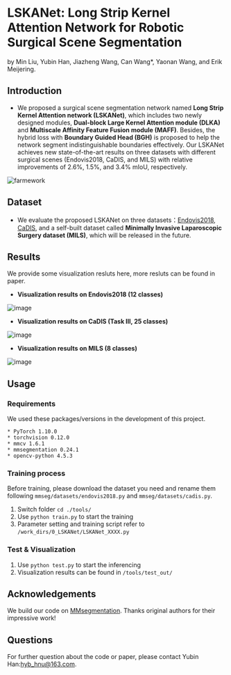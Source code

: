 # LSKANet: Long Strip Kernel Attention Network for Robotic Surgical Scene Segmentation
by Min Liu, Yubin Han, Jiazheng Wang, Can Wang*, Yaonan Wang, and Erik Meijering.
## Introduction
* We proposed a surgical scene segmentation network named **Long Strip Kernel Attention network (LSKANet)**, which includes two newly designed modules, **Dual-block Large Kernel Attention module (DLKA)** and **Multiscale Affinity Feature Fusion module (MAFF)**. Besides, the hybrid loss with **Boundary Guided Head (BGH)** is proposed to help the network segment indistinguishable boundaries effectively. Our LSKANet achieves new state-of-the-art results on three datasets with different surgical scenes (Endovis2018, CaDIS, and MILS) with relative improvements of 2.6%, 1.5%, and 3.4% mIoU, respectively.

![farmework](https://github.com/YubinHan73/LSKANet/assets/71008581/de64f69d-df2e-457b-8aff-de4e1a501fa0)

## Dataset
* We evaluate the proposed LSKANet on three datasets：[Endovis2018](https://endovissub2018-roboticscenesegmentation.grand-challenge.org/Downloads/), [CaDIS](https://ieee-dataport.org/open-access/cataracts), and a self-built dataset called **Minimally Invasive Laparoscopic Surgery dataset (MILS)**, which will be released in the future.

## Results
We provide some visualization resluts here, more resluts can be found in paper.
* **Visualization results on Endovis2018 (12 classes)**

![image](https://github.com/YubinHan73/LSKANet/assets/71008581/8a534745-38b9-4dd6-a51b-3c52c03d9829)

* **Visualization results on CaDIS (Task Ⅲ, 25 classes)**

![image](https://github.com/YubinHan73/LSKANet/assets/71008581/a64e29fb-455d-481b-a3f7-20295c159cc4)

* **Visualization results on MILS (8 classes)**

![image](https://github.com/YubinHan73/LSKANet/assets/71008581/7cb49452-d8f6-4a2f-a462-06b00080252a)

## Usage
### Requirements
We used these packages/versions in the development of this project.
```
* PyTorch 1.10.0
* torchvision 0.12.0
* mmcv 1.6.1
* mmsegmentation 0.24.1
* opencv-python 4.5.3
```
### Training process
Before training, please download the dataset you need and rename them following `mmseg/datasets/endovis2018.py` and `mmseg/datasets/cadis.py`.
1. Switch folder `cd ./tools/`
2. Use `python train.py` to start the training
3. Parameter setting and training script refer to `/work_dirs/0_LSKANet/LSKANet_XXXX.py`

### Test & Visualization
1. Use `python test.py` to start the inferencing
2. Visualization results can be found in `/tools/test_out/`

## Acknowledgements
We build our code on [MMsegmentation](https://github.com/open-mmlab/mmsegmentation). Thanks original authors for their impressive work!

## Questions
For further question about the code or paper, please contact Yubin Han:hyb_hnu@163.com.
